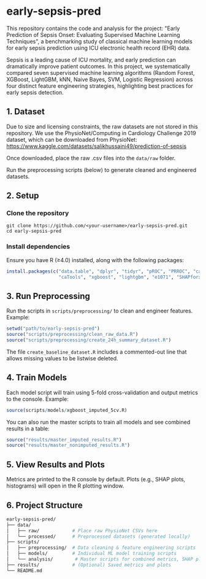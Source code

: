 # early-sepsis-pred
This repository contains the code and analysis for the project:
"Early Prediction of Sepsis Onset: Evaluating Supervised Machine Learning Techniques", a benchmarking study of classical machine learning models for early sepsis prediction using ICU electronic health record (EHR) data.

Sepsis is a leading cause of ICU mortality, and early prediction can dramatically improve patient outcomes. In this project, we systematically compared seven supervised machine learning algorithms (Random Forest, XGBoost, LightGBM, kNN, Naive Bayes, SVM, Logistic Regression) across four distinct feature engineering strategies, highlighting best practices for early sepsis detection.

## 1. Dataset
Due to size and licensing constraints, the raw datasets are not stored in this repository. We use the PhysioNet/Computing in Cardiology Challenge 2019 dataset, which can be downloaded from PhysioNet: https://www.kaggle.com/datasets/salikhussaini49/prediction-of-sepsis

Once downloaded, place the raw .csv files into the `data/raw` folder.

Run the preprocessing scripts (below) to generate cleaned and engineered datasets.

## 2. Setup

### Clone the repository
```
git clone https://github.com/<your-username>/early-sepsis-pred.git
cd early-sepsis-pred
```

### Install dependencies
Ensure you have R (≥4.0) installed, along with the following packages:
```r
install.packages(c("data.table", "dplyr", "tidyr", "pROC", "PRROC", "caret", "ranger",
                   "caTools", "xgboost", "lightgbm", "e1071", "SHAPforxgboost"))
```

 ## 3. Run Preprocessing
 Run the scripts in `scripts/preprocessing/` to clean and engineer features. Example:
 ```r
setwd("path/to/early-sepsis-pred")
source("scripts/preprocessing/clean_raw_data.R")
source("scripts/preprocessing/create_24h_summary_dataset.R")
```
The file `create_baseline_dataset.R` includes a commented-out line that allows missing values to be listwise deleted.

## 4. Train Models
Each model script will train using 5-fold cross-validation and output metrics to the console.
Example:
```r
source(scripts/models/xgboost_imputed_5cv.R)
```
You can also run the master scripts to train all models and see combined results in a table:
```r
source("results/master_imputed_results.R")
source("results/master_nonimputed_results.R")
```

## 5. View Results and Plots
Metrics are printed to the R console by default. Plots (e.g., SHAP plots, histograms) will open in the R plotting window. 

## 6. Project Structure
```graphql
early-sepsis-pred/
├── data/
│   ├── raw/            # Place raw PhysioNet CSVs here
│   └── processed/      # Preprocessed datasets (generated locally)
├── scripts/
│   ├── preprocessing/  # Data cleaning & feature engineering scripts
│   ├── models/         # Individual ML model training scripts
│   └── analysis/        # Master scripts for combined metrics, SHAP plots, data histograms
├── results/            # (Optional) Saved metrics and plots
└── README.md
```
